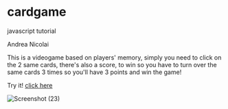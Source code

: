 # cardgame
javascript tutorial

Andrea Nicolai

This is a videogame based on players' memory, simply you need to click on the 2 same cards, there's also a score, to win so you have to turn over the same cards 3 times so you'll have 3 points and win the game!

Try it! [click here](https://andrea-nicolai-2c-jcmaxwell-2023.github.io/cardgame/)

![Screenshot (23)](https://github.com/Andrea-Nicolai-2C-JCMAXWELL-2023/cardgame/assets/124572519/6c037b98-9521-4533-bcdf-1285c61d3d89)
